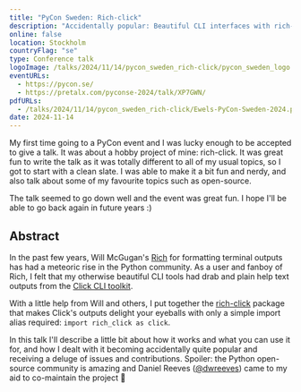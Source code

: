 ```yaml
---
title: "PyCon Sweden: Rich-click"
description: "Accidentally popular: Beautiful CLI interfaces with rich-click"
online: false
location: Stockholm
countryFlag: "se"
type: Conference talk
logoImage: /talks/2024/11/14/pycon_sweden_rich-click/pycon_sweden_logo.png
eventURLs:
  - https://pycon.se/
  - https://pretalx.com/pyconse-2024/talk/XP7GWN/
pdfURLs:
  - /talks/2024/11/14/pycon_sweden_rich-click/Ewels-PyCon-Sweden-2024.pdf
date: 2024-11-14
---
```


My first time going to a PyCon event and I was lucky enough to be accepted to give a talk. It was about a hobby project of mine: rich-click.
It was great fun to write the talk as it was totally different to all of my usual topics, so I got to start with a clean slate.
I was able to make it a bit fun and nerdy, and also talk about some of my favourite topics such as open-source.

The talk seemed to go down well and the event was great fun. I hope I'll be able to go back again in future years :)

## Abstract

In the past few years, Will McGugan's [Rich](https://github.com/Textualize/rich) for formatting terminal outputs has had a meteoric rise in the Python community. As a user and fanboy of Rich, I felt that my otherwise beautiful CLI tools had drab and plain help text outputs from the [Click CLI toolkit](https://github.com/pallets/click).

With a little help from Will and others, I put together the [rich-click](https://github.com/ewels/rich-click) package that makes Click's outputs delight your eyeballs with only a simple import alias required: `import rich_click as click`.

In this talk I'll describe a little bit about how it works and what you can use it for, and how I dealt with it becoming accidentally quite popular and receiving a deluge of issues and contributions. Spoiler: the Python open-source community is amazing and Daniel Reeves ([@dwreeves](https://github.com/dwreeves)) came to my aid to co-maintain the project 🎉

